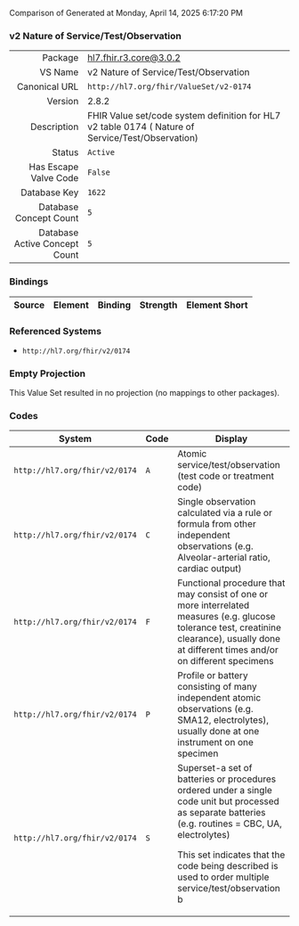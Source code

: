 Comparison of 
Generated at Monday, April 14, 2025 6:17:20 PM

### v2 Nature of Service/Test/Observation

|      |     |
| ---: | --- |
| Package | hl7.fhir.r3.core@3.0.2 |
| VS Name | v2 Nature of Service/Test/Observation |
| Canonical URL | `http://hl7.org/fhir/ValueSet/v2-0174` |
| Version | 2.8.2 |
| Description | FHIR Value set/code system definition for HL7 v2 table 0174 ( Nature of Service/Test/Observation) |
| Status | `Active` |
| Has Escape Valve Code | `False` |
| Database Key | `1622` |
| Database Concept Count | `5` |
| Database Active Concept Count | `5` |
### Bindings

| Source | Element | Binding | Strength | Element Short |
| ------ | ------- | ------- | -------- | ------------- |

### Referenced Systems

* `http://hl7.org/fhir/v2/0174`
### Empty Projection

This Value Set resulted in no projection (no mappings to other packages).

### Codes

| System | Code | Display |
| ------ | ---- | ------- |
| `http://hl7.org/fhir/v2/0174` | `A` | Atomic service/test/observation (test code or treatment code) |
| `http://hl7.org/fhir/v2/0174` | `C` | Single observation calculated via a rule or formula from other independent observations (e.g. Alveolar-arterial ratio, cardiac output) |
| `http://hl7.org/fhir/v2/0174` | `F` | Functional procedure that may consist of one or more interrelated measures (e.g. glucose tolerance test, creatinine clearance), usually done at different times and/or on different specimens |
| `http://hl7.org/fhir/v2/0174` | `P` | Profile or battery consisting of many independent atomic observations (e.g. SMA12, electrolytes), usually done at one instrument on one specimen |
| `http://hl7.org/fhir/v2/0174` | `S` | Superset-a set of batteries or procedures ordered under a single code unit but processed as separate batteries (e.g. routines = CBC, UA, electrolytes)<p>This set indicates that the code being described is used to order multiple service/test/observation b |
